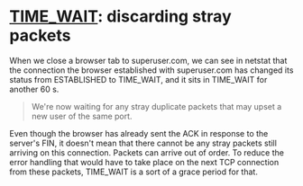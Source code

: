 # [TIME_WAIT](https://superuser.com/questions/173535/what-are-close-wait-and-time-wait-states#comment951880_173543): discarding stray packets

When we close a browser tab to superuser.com, we can see in netstat that the connection the browser established with superuser.com has changed its status from ESTABLISHED to TIME_WAIT, and it sits in TIME_WAIT for another 60 s.

> We're now waiting for any stray duplicate packets that may upset a new user of the same port.

Even though the browser has already sent the ACK in response to the server's FIN, it doesn't mean that there cannot be any stray packets still arriving on this connection. Packets can arrive out of order. To reduce the error handling that would have to take place on the next TCP connection from these packets, TIME_WAIT is a sort of a grace period for that.
